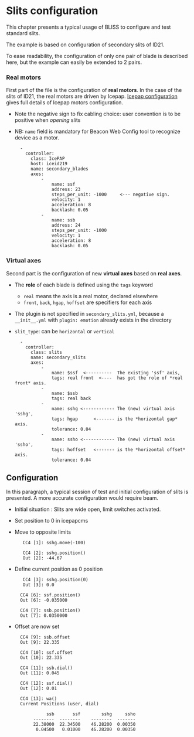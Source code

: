 # Slits configuration

This chapter presents a typical usage of BLISS to configure and test
standard slits.

The example is based on configuration of secondary slits of ID21.

To ease readability, the configuration of only one pair of blade is
described here, but the example can easily be extended to 2 pairs.

### Real motors

First part of the file is the configuration of **real motors**. In the
case of the slits of ID21, the real motors are driven by Icepap.
[Icepap configuration](config_icepap.md) gives full details of Icepap
motors configuration.

* Note the negative sign to fix cabling choice: user convention is
to be positive when *opening* slits
* NB: `name` field is mandatory for Beacon Web Config tool to
recognize device as a motor.

        -
          controller:
            class: IcePAP
            host: iceid219
            name: secondary_blades
            axes:
                -
                    name: ssf
                    address: 23
                    steps_per_unit: -1000     <--- negative sign.
                    velocity: 1
                    acceleration: 8
                    backlash: 0.05
                -
                    name: ssb
                    address: 24
                    steps_per_unit: -1000
                    velocity: 1
                    acceleration: 8
                    backlash: 0.05


### Virtual axes

Second part is the configuration of new **virtual axes**  based on **real axes**.

* The **role** of each blade is defined using the `tags` keyword
    - `real` means the axis is a real motor, declared elsewhere
    - `front`, `back`, `hgap`, `hoffset` are specifiers for each axis
* The plugin is not specified in `secondary_slits.yml`, because a
  `__init__.yml` with `plugin: emotion` already exists in the directory
* `slit_type`: can be ```horizontal``` or ```vertical```

        -
          controller:
            class: slits
            name: secondary_slits
            axes:
                -
                    name: $ssf  <----------  The existing 'ssf' axis,
                    tags: real front  <----  has got the role of *real front* axis.
                -
                    name: $ssb
                    tags: real back
                -
                    name: sshg <------------ The (new) virtual axis 'sshg',
                    tags: hgap      <------- is the *horizontal gap* axis.
                    tolerance: 0.04
                -
                    name: ssho <------------ The (new) virtual axis 'ssho',
                    tags: hoffset   <------- is the *horizontal offset* axis.
                    tolerance: 0.04



## Configuration

In this paragraph, a typical session of test and initial configuration
of slits is presented. A more accurate configuration would require
beam.

* Initial situation : Slits are wide open, limit switches activated.
* Set position to 0 in icepapcms
* Move to opposite limits

         CC4 [1]: sshg.move(-100)

         CC4 [2]: sshg.position()
         Out [2]: -44.67

* Define current position as 0 position

         CC4 [3]: sshg.position(0)
         Out [3]: 0.0
        
        CC4 [6]: ssf.position()
        Out [6]: -0.035000
        
        CC4 [7]: ssb.position()
        Out [7]: 0.0350000

* Offset are now set

        CC4 [9]: ssb.offset
        Out [9]: 22.335
        
        CC4 [10]: ssf.offset
        Out [10]: 22.335
        
        CC4 [11]: ssb.dial()
        Out [11]: 0.045
        
        CC4 [12]: ssf.dial()
        Out [12]: 0.01
                
        CC4 [13]: wa()
        Current Positions (user, dial)
        
                  ssb       ssf        sshg     ssho
             --------  --------    --------  -------
             22.38000  22.34500    46.28200  0.00350
              0.04500   0.01000    46.28200  0.00350
